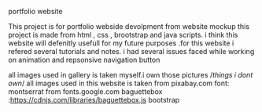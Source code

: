 portfolio  website

This project is for portfolio webside devolpment from website mockup this project is made from html , css , brootstrap and java scripts. i think this website will defenitly usefull for my future purposes .for this website i refered several tutorials and notes. i had several issues faced while working on animation and repsonsive navigation button  

all images used in gallery is taken myself.i own those pictures
/*things i dont own*/
all images used in this website is taken from pixabay.com 
font: montserrat from fonts.google.com
baguettebox :https://cdnjs.com/libraries/baguettebox.js
bootstrap
